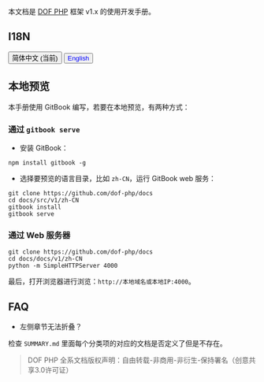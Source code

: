 <!-- toc -->

本文档是 [DOF PHP](https://github.com/dof-php) 框架 v1.x 的使用开发手册。

## I18N 


<script type="text/javascript">
function switchPath(path) {
	var url = new URL(window.location.href);
	window.location.href = url.origin + '/' + path;
}
</script>

<button>简体中文 (当前)</button>
<button onclick='switchPath("docs/v1/en")' style="color:blue;">English</button>


## 本地预览 

本手册使用 GitBook 编写，若要在本地预览，有两种方式：

### 通过 `gitbook serve`

- 安装 GitBook：

``` shell
npm install gitbook -g
```

- 选择要预览的语言目录，比如 `zh-CN`，运行 GitBook web 服务：

``` shell
git clone https://github.com/dof-php/docs
cd docs/src/v1/zh-CN
gitbook install
gitbook serve
```

### 通过 Web 服务器

``` shell
git clone https://github.com/dof-php/docs
cd docs/docs/v1/zh-CN
python -m SimpleHTTPServer 4000
```

最后，打开浏览器进行浏览：`http://本地域名或本地IP:4000`。

## FAQ

- 左侧章节无法折叠？

检查 `SUMMARY.md` 里面每个分类项的对应的文档是否定义了但是不存在。

> DOF PHP 全系文档版权声明：自由转载-非商用-非衍生-保持署名（创意共享3.0许可证）